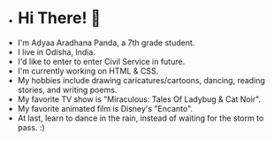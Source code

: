 - # Hi There! 👋
- I'm Adyaa Aradhana Panda, a 7th grade student.
- I live in Odisha, India.
- I'd like to enter to enter Civil Service in future.
- I'm currently working on HTML & CSS.
- My hobbies include drawing caricatures/cartoons, dancing, reading stories, and writing poems.
- My favorite TV show is "Miraculous: Tales Of Ladybug & Cat Noir".
- My favorite animated film is Disney's "Encanto".
- At last, learn to dance in the rain, instead of waiting for the storm to pass. :)
